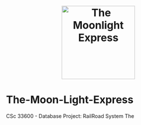 <h1 align="center">
  <br>
  <a href="websitehere"><img src="https://raw.githubusercontent.com/Miguel75An/The-Moon-Light-Express/master/pic/MoonLightExpress.svg" alt="The Moonlight Express" width="200"></a>
</h1>
















# The-Moon-Light-Express
CSc 33600 - Database Project: RailRoad System
The 
